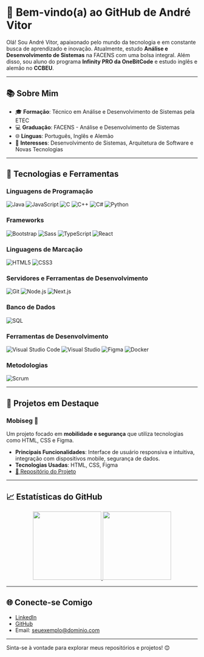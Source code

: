 # 👋 Bem-vindo(a) ao GitHub de André Vitor

Olá! Sou André Vitor, apaixonado pelo mundo da tecnologia e em constante busca de aprendizado e inovação. Atualmente, estudo **Análise e Desenvolvimento de Sistemas** na FACENS com uma bolsa integral. Além disso, sou aluno do programa **Infinity PRO da OneBitCode** e estudo inglês e alemão no **CCBEU**.

---

## 📚 Sobre Mim
- 🎓 **Formação**: Técnico em Análise e Desenvolvimento de Sistemas pela ETEC
- 💻 **Graduação**: FACENS - Análise e Desenvolvimento de Sistemas
- 🌐 **Línguas**: Português, Inglês e Alemão
- 🎯 **Interesses**: Desenvolvimento de Sistemas, Arquitetura de Software e Novas Tecnologias

---

## 🚀 Tecnologias e Ferramentas

### Linguagens de Programação
![Java](https://img.shields.io/badge/Java-%23ED8B00.svg?style=flat&logo=java&logoColor=white)
![JavaScript](https://img.shields.io/badge/JavaScript-%23F7DF1E.svg?style=flat&logo=javascript&logoColor=black)
![C](https://img.shields.io/badge/C-%23A8B9CC.svg?style=flat&logo=c&logoColor=white)
![C++](https://img.shields.io/badge/C++-%2300599C.svg?style=flat&logo=c%2B%2B&logoColor=white)
![C#](https://img.shields.io/badge/C%23-%23239120.svg?style=flat&logo=c-sharp&logoColor=white)
![Python](https://img.shields.io/badge/Python-%233776AB.svg?style=flat&logo=python&logoColor=white)

### Frameworks
![Bootstrap](https://img.shields.io/badge/Bootstrap-%23563D7C.svg?style=flat&logo=bootstrap&logoColor=white)
![Sass](https://img.shields.io/badge/Sass-%23CC6699.svg?style=flat&logo=sass&logoColor=white)
![TypeScript](https://img.shields.io/badge/TypeScript-%23007ACC.svg?style=flat&logo=typescript&logoColor=white)
![React](https://img.shields.io/badge/React-%2320232a.svg?style=flat&logo=react&logoColor=%2361DAFB)

### Linguagens de Marcação
![HTML5](https://img.shields.io/badge/HTML5-%23E34F26.svg?style=flat&logo=html5&logoColor=white)
![CSS3](https://img.shields.io/badge/CSS3-%231572B6.svg?style=flat&logo=css3&logoColor=white)

### Servidores e Ferramentas de Desenvolvimento
![Git](https://img.shields.io/badge/Git-%23F05032.svg?style=flat&logo=git&logoColor=white)
![Node.js](https://img.shields.io/badge/Node.js-%2343853D.svg?style=flat&logo=node.js&logoColor=white)
![Next.js](https://img.shields.io/badge/Next.js-%23000000.svg?style=flat&logo=next.js&logoColor=white)

### Banco de Dados
![SQL](https://img.shields.io/badge/SQL-%2300f.svg?style=flat&logo=sqlite&logoColor=white)

### Ferramentas de Desenvolvimento
![Visual Studio Code](https://img.shields.io/badge/Visual%20Studio%20Code-%23007ACC.svg?style=flat&logo=visual-studio-code&logoColor=white)
![Visual Studio](https://img.shields.io/badge/Visual%20Studio-%235C2D91.svg?style=flat&logo=visual-studio&logoColor=white)
![Figma](https://img.shields.io/badge/Figma-%23F24E1E.svg?style=flat&logo=figma&logoColor=white)
![Docker](https://img.shields.io/badge/Docker-%232496ED.svg?style=flat&logo=docker&logoColor=white)

### Metodologias
![Scrum](https://img.shields.io/badge/Scrum-%230C7AD4.svg?style=flat&logo=scrumalliance&logoColor=white)

---

## 🌟 Projetos em Destaque

### Mobiseg 🚗
Um projeto focado em **mobilidade e segurança** que utiliza tecnologias como HTML, CSS e Figma.

- **Principais Funcionalidades**: Interface de usuário responsiva e intuitiva, integração com dispositivos mobile, segurança de dados.
- **Tecnologias Usadas**: HTML, CSS, Figma
- [🔗 Repositório do Projeto](https://github.com/AndrVsCoding/Mobiseg)

---

## 📈 Estatísticas do GitHub

<div align="center">
  <a href="https://github.com/AndrVsCoding">
    <img height="180em" src="https://github-readme-stats.vercel.app/api?username=AndrVsCoding&show_icons=true&theme=dark&include_all_commits=true&count_private=true"/>
    <img height="180em" src="https://github-readme-stats.vercel.app/api/top-langs/?username=AndrVsCoding&layout=compact&langs_count=7&theme=dark"/>
  </a>
</div>

---

## 🌐 Conecte-se Comigo

- [LinkedIn](https://linkedin.com/in/seu-perfil)
- [GitHub](https://github.com/AndrVsCoding)
- Email: seuexemplo@dominio.com

---

Sinta-se à vontade para explorar meus repositórios e projetos! 😊

